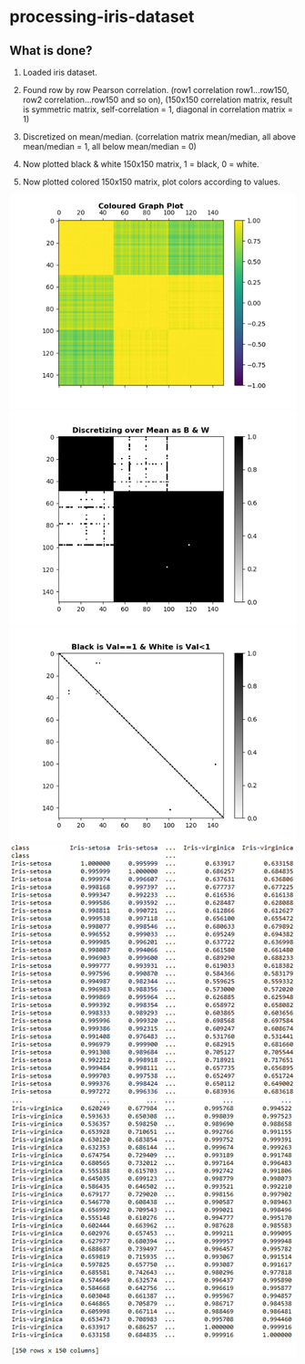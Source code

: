 # processing-iris-dataset

## What is done? 
1. Loaded iris dataset. 

2. Found row by row Pearson correlation. (row1 correlation row1...row150, row2 correlation...row150 and so on), (150x150 correlation matrix, result is symmetric matrix, self-correlation = 1, diagonal in correlation matrix = 1) 

3. Discretized on mean/median. (correlation matrix mean/median, all above mean/median = 1, all below mean/median = 0) 

4. Now plotted black & white 150x150 matrix, 1 = black, 0 = white. 

5. Now plotted colored 150x150 matrix, plot colors according to values.

![](Images/colored.png)
![](Images/blacknwhite.png)
![](Images/normal.png)
![](Images/correlation1.png)
![](Images/correlation2.png)
